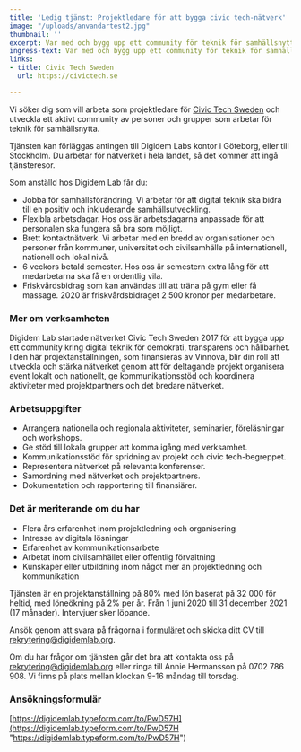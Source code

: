 ```yaml
---
title: 'Ledig tjänst: Projektledare för att bygga civic tech-nätverk'
image: "/uploads/anvandartest2.jpg"
thumbnail: ''
excerpt: Var med och bygg upp ett community för teknik för samhällsnytta!
ingress-text: Var med och bygg upp ett community för teknik för samhällsnytta!
links:
- title: Civic Tech Sweden
  url: https://civictech.se

---
```

Vi söker dig som vill arbeta som projektledare för [Civic Tech Sweden](https://civictech.se) och utveckla ett aktivt community av personer och grupper som arbetar för teknik för samhällsnytta.

Tjänsten kan förläggas antingen till Digidem Labs kontor i Göteborg, eller till Stockholm. Du arbetar för nätverket i hela landet, så det kommer att ingå tjänsteresor.

Som anställd hos Digidem Lab får du:

* Jobba för samhällsförändring. Vi arbetar för att digital teknik ska bidra till en positiv och inkluderande samhällsutveckling.
* Flexibla arbetsdagar. Hos oss är arbetsdagarna anpassade för att personalen ska fungera så bra som möjligt.
* Brett kontaktnätverk. Vi arbetar med en bredd av organisationer och personer från kommuner, universitet och civilsamhälle på internationell, nationell och lokal nivå.
* 6 veckors betald semester. Hos oss är semestern extra lång för att medarbetarna ska få en ordentlig vila.
* Friskvårdsbidrag som kan användas till att träna på gym eller få massage. 2020 är friskvårdsbidraget 2 500 kronor per medarbetare.

### Mer om verksamheten

Digidem Lab startade nätverket Civic Tech Sweden 2017 för att bygga upp ett community kring digital teknik för demokrati, transparens och hållbarhet. I den här projektanställningen, som finansieras av Vinnova, blir din roll att utveckla och stärka nätverket genom att för deltagande projekt organisera event lokalt och nationellt, ge kommunikationsstöd och koordinera aktiviteter med projektpartners och det bredare nätverket. 

### Arbetsuppgifter

* Arrangera nationella och regionala aktiviteter, seminarier, föreläsningar och workshops.
* Ge stöd till lokala grupper att komma igång med verksamhet.
* Kommunikationsstöd för spridning av projekt och civic tech-begreppet.
* Representera nätverket på relevanta konferenser.
* Samordning med nätverket och projektpartners. 
* Dokumentation och rapportering till finansiärer.

### Det är meriterande om du har

* Flera års erfarenhet inom projektledning och organisering
* Intresse av digitala lösningar
* Erfarenhet av kommunikationsarbete
* Arbetat inom civilsamhället eller offentlig förvaltning
* Kunskaper eller utbildning inom något mer än projektledning och kommunikation

Tjänsten är en projektanställning på 80% med lön baserat på 32 000 för heltid, med löneökning på 2% per år. Från 1 juni 2020 till 31 december 2021 (17 månader). Intervjuer sker löpande.

Ansök genom att svara på frågorna i [formuläret](https://digidemlab.typeform.com/to/PwD57H) och skicka ditt CV till rekrytering@digidemlab.org.

Om du har frågor om tjänsten går det bra att kontakta oss på rekrytering@digidemlab.org eller ringa till Annie Hermansson på 0702 786 908. Vi finns på plats mellan klockan 9-16 måndag till torsdag.

### Ansökningsformulär

[https://digidemlab.typeform.com/to/PwD57H](https://digidemlab.typeform.com/to/PwD57H "https://digidemlab.typeform.com/to/PwD57H")